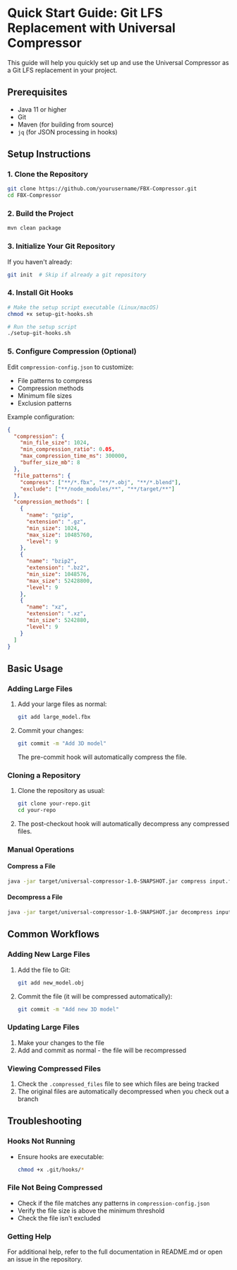 # Quick Start Guide: Git LFS Replacement with Universal Compressor

This guide will help you quickly set up and use the Universal Compressor as a Git LFS replacement in your project.

## Prerequisites

- Java 11 or higher
- Git
- Maven (for building from source)
- `jq` (for JSON processing in hooks)

## Setup Instructions

### 1. Clone the Repository

```bash
git clone https://github.com/yourusername/FBX-Compressor.git
cd FBX-Compressor
```

### 2. Build the Project

```bash
mvn clean package
```

### 3. Initialize Your Git Repository

If you haven't already:

```bash
git init  # Skip if already a git repository
```

### 4. Install Git Hooks

```bash
# Make the setup script executable (Linux/macOS)
chmod +x setup-git-hooks.sh

# Run the setup script
./setup-git-hooks.sh
```

### 5. Configure Compression (Optional)

Edit `compression-config.json` to customize:
- File patterns to compress
- Compression methods
- Minimum file sizes
- Exclusion patterns

Example configuration:

```json
{
  "compression": {
    "min_file_size": 1024,
    "min_compression_ratio": 0.05,
    "max_compression_time_ms": 300000,
    "buffer_size_mb": 8
  },
  "file_patterns": {
    "compress": ["**/*.fbx", "**/*.obj", "**/*.blend"],
    "exclude": ["**/node_modules/**", "**/target/**"]
  },
  "compression_methods": [
    {
      "name": "gzip",
      "extension": ".gz",
      "min_size": 1024,
      "max_size": 10485760,
      "level": 9
    },
    {
      "name": "bzip2",
      "extension": ".bz2",
      "min_size": 1048576,
      "max_size": 52428800,
      "level": 9
    },
    {
      "name": "xz",
      "extension": ".xz",
      "min_size": 5242880,
      "level": 9
    }
  ]
}
```

## Basic Usage

### Adding Large Files

1. Add your large files as normal:
   ```bash
   git add large_model.fbx
   ```

2. Commit your changes:
   ```bash
   git commit -m "Add 3D model"
   ```
   The pre-commit hook will automatically compress the file.

### Cloning a Repository

1. Clone the repository as usual:
   ```bash
   git clone your-repo.git
   cd your-repo
   ```

2. The post-checkout hook will automatically decompress any compressed files.

### Manual Operations

#### Compress a File

```bash
java -jar target/universal-compressor-1.0-SNAPSHOT.jar compress input.fbx output.fbx.gz
```

#### Decompress a File

```bash
java -jar target/universal-compressor-1.0-SNAPSHOT.jar decompress input.fbx.gz output.fbx
```

## Common Workflows

### Adding New Large Files

1. Add the file to Git:
   ```bash
   git add new_model.obj
   ```

2. Commit the file (it will be compressed automatically):
   ```bash
   git commit -m "Add new 3D model"
   ```

### Updating Large Files

1. Make your changes to the file
2. Add and commit as normal - the file will be recompressed

### Viewing Compressed Files

1. Check the `.compressed_files` file to see which files are being tracked
2. The original files are automatically decompressed when you check out a branch

## Troubleshooting

### Hooks Not Running

- Ensure hooks are executable:
  ```bash
  chmod +x .git/hooks/*
  ```

### File Not Being Compressed

- Check if the file matches any patterns in `compression-config.json`
- Verify the file size is above the minimum threshold
- Check the file isn't excluded

### Getting Help

For additional help, refer to the full documentation in README.md or open an issue in the repository.
